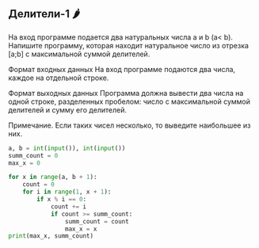 ## Делители-1 🌶️
На вход программе подается два натуральных числа a и b (a< b). Напишите программу, которая находит натуральное число из отрезка [a;b] с максимальной суммой делителей.

Формат входных данных
На вход программе подаются два числа, каждое на отдельной строке.

Формат выходных данных
Программа должна вывести два числа на одной строке, разделенных пробелом: число с максимальной суммой делителей и сумму его делителей.

Примечание. Если таких чисел несколько, то выведите наибольшее из них.

```python
a, b = int(input()), int(input())
summ_count = 0
max_x = 0

for x in range(a, b + 1):
    count = 0
    for i in range(1, x + 1):
        if x % i == 0:
            count += i
            if count >= summ_count:
                summ_count = count
                max_x = x
print(max_x, summ_count)
```